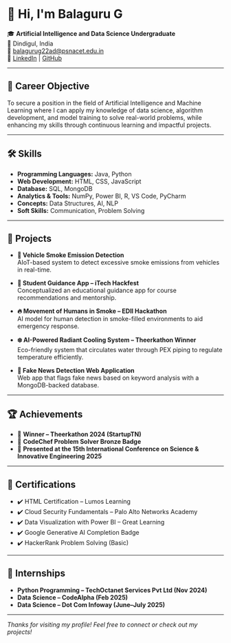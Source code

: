 # 👋 Hi, I'm Balaguru G

🎓 **Artificial Intelligence and Data Science Undergraduate**  
📍 Dindigul, India  
📧 [balagurug22ad@psnacet.edu.in](mailto:balagurug22ad@psnacet.edu.in)  
🔗 [LinkedIn](https://linkedin.com/in/balaguru-g-673627265) | [GitHub](https://github.com/Balaguru588)

---

## 🚀 Career Objective

To secure a position in the field of Artificial Intelligence and Machine Learning where I can apply my knowledge of data science, algorithm development, and model training to solve real-world problems, while enhancing my skills through continuous learning and impactful projects.

---

## 🛠 Skills

- **Programming Languages:** Java, Python  
- **Web Development:** HTML, CSS, JavaScript  
- **Database:** SQL, MongoDB  
- **Analytics & Tools:** NumPy, Power BI, R, VS Code, PyCharm  
- **Concepts:** Data Structures, AI, NLP  
- **Soft Skills:** Communication, Problem Solving  

---

## 💼 Projects

- **🚗 Vehicle Smoke Emission Detection**  
  AIoT-based system to detect excessive smoke emissions from vehicles in real-time.

- **📱 Student Guidance App – iTech Hackfest**  
  Conceptualized an educational guidance app for course recommendations and mentorship.

- **🔥 Movement of Humans in Smoke – EDII Hackathon**  
  AI model for human detection in smoke-filled environments to aid emergency response.

- **❄️ AI-Powered Radiant Cooling System – Theerkathon Winner**  
  Eco-friendly system that circulates water through PEX piping to regulate temperature efficiently.

- **📰 Fake News Detection Web Application**  
  Web app that flags fake news based on keyword analysis with a MongoDB-backed database.

---

## 🏆 Achievements

- 🥇 **Winner – Theerkathon 2024 (StartupTN)**  
- 🥉 **CodeChef Problem Solver Bronze Badge**  
- 📜 **Presented at the 15th International Conference on Science & Innovative Engineering 2025**

---

## 📑 Certifications

- ✔️ HTML Certification – Lumos Learning  
- ✔️ Cloud Security Fundamentals – Palo Alto Networks Academy  
- ✔️ Data Visualization with Power BI – Great Learning  
- ✔️ Google Generative AI Completion Badge  
- ✔️ HackerRank Problem Solving (Basic)  

---

## 🧪 Internships

- **Python Programming – TechOctanet Services Pvt Ltd (Nov 2024)**  
- **Data Science – CodeAlpha (Feb 2025)**  
- **Data Science – Dot Com Infoway (June–July 2025)**  

---

_Thanks for visiting my profile! Feel free to connect or check out my projects!_

